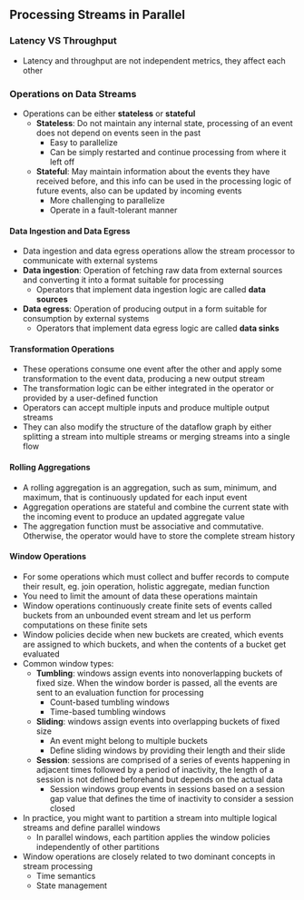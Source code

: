 ## Processing Streams in Parallel

### Latency VS Throughput

- Latency and throughput are not independent metrics, they affect each other

### Operations on Data Streams

- Operations can be either **stateless** or **stateful**
  - **Stateless**: Do not maintain any internal state, processing of an event does not depend on events seen in the past
    - Easy to parallelize
    - Can be simply restarted and continue processing from where it left off
  - **Stateful**: May maintain information about the events they have received before, and this info can be used in the processing logic of future events, also can be updated by incoming events
    - More challenging to parallelize
    - Operate in a fault-tolerant manner

#### Data Ingestion and Data Egress

- Data ingestion and data egress operations allow the stream processor to communicate with external systems
- **Data ingestion**: Operation of fetching raw data from external sources and converting it into a format suitable for processing
  - Operators that implement data ingestion logic are called **data sources**
- **Data egress**: Operation of producing output in a form suitable for consumption by external systems
  - Operators that implement data egress logic are called **data sinks**

#### Transformation Operations

- These operations consume one event after the other and apply some transformation to the event data, producing a new output stream
- The transformation logic can be either integrated in the operator or provided by a user-defined function
- Operators can accept multiple inputs and produce multiple output streams
- They can also modify the structure of the dataflow graph by either splitting a stream into multiple streams or merging streams into a single flow

#### Rolling Aggregations

- A rolling aggregation is an aggregation, such as sum, minimum, and maximum, that is continuously updated for each input event
- Aggregation operations are stateful and combine the current state with the incoming event to produce an updated aggregate value
- The aggregation function must be associative and commutative. Otherwise, the operator would have to store the complete stream history

#### Window Operations

- For some operations which must collect and buffer records to compute their result, eg. join operation, holistic aggregate, median function
- You need to limit the amount of data these operations maintain
- Window operations continuously create finite sets of events called buckets from an unbounded event stream and let us perform computations on these finite sets
- Window policies decide when new buckets are created, which events are assigned to which buckets, and when the contents of a bucket get evaluated
- Common window types:
  - **Tumbling**: windows assign events into nonoverlapping buckets of fixed size. When the window border is passed, all the events are sent to an evaluation function for processing
    - Count-based tumbling windows
    - Time-based tumbling windows
  - **Sliding**: windows assign events into overlapping buckets of fixed size
    - An event might belong to multiple buckets
    - Define sliding windows by providing their length and their slide
  - **Session**: sessions are comprised of a series of events happening in adjacent times followed by a period of inactivity, the length of a session is not defined beforehand but depends on the actual data
    - Session windows group events in sessions based on a session gap value that defines the time of inactivity to consider a session closed
- In practice, you might want to partition a stream into multiple logical streams and define parallel windows
  - In parallel windows, each partition applies the window policies independently of other partitions
- Window operations are closely related to two dominant concepts in stream processing
  - Time semantics
  - State management